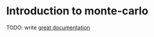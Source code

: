 # Introduction to monte-carlo

TODO: write [great documentation](http://jacobian.org/writing/what-to-write/)

